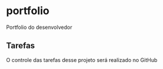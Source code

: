 # portfolio

Portfolio do desenvolvedor

## Tarefas

O controle das tarefas desse projeto será realizado no GitHub
